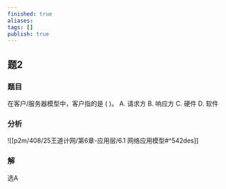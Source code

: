 ```yaml
---
finished: true
aliases: 
tags: []
publish: true
---
```

## 题2
### 题目
在客户/服务器模型中，客户指的是 ( )。
A. 请求方 B. 响应方 C. 硬件 D. 软件

### 分析
![[p2m/408/25王道计网/第6章-应用层/6.1 网络应用模型#^542des]]

### 解
选A 
